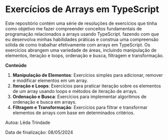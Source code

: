 # Exercícios de Arrays em TypeScript

Este repositório contém uma série de resoluções de exercícios que tinha como objetivo me fazer compreender conceitos fundamentais de programação relacionados a arrays usando TypeScript.
fazendo com que eu desenvolva minhas habilidades práticas e construa uma compreensão sólida de como trabalhar efetivamente com arrays em TypeScript. Os exercícios abrangem uma variedade de áreas, incluindo manipulação de elementos, iteração e loops, ordenação e busca, filtragem e transformação.

**Conteúdo**

1. **Manipulação de Elementos**: Exercícios simples para adicionar, remover e modificar elementos em um array.
2. **Iteração e Loops**: Exercícios para praticar iteração sobre os elementos de um array usando loops e métodos de iteração de arrays.
3. **Ordenação e Busca**: Exercícios para implementar algoritmos de ordenação e busca em arrays.
4. **Filtragem e Transformação**: Exercícios para filtrar e transformar elementos de arrays com base em determinados critérios.

Autoa: Lêda Trindade

Data de finalização: 08/05/2024
